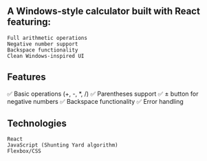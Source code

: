 ## A Windows-style calculator built with React featuring:
    Full arithmetic operations
    Negative number support
    Backspace functionality
    Clean Windows-inspired UI

## Features
✅ Basic operations (+, -, *, /)
✅ Parentheses support
✅ ± button for negative numbers
✅ Backspace functionality
✅ Error handling

## Technologies
    React
    JavaScript (Shunting Yard algorithm)
    Flexbox/CSS
